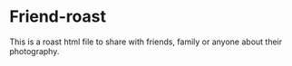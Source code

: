 # Friend-roast
This is a roast html file to share with friends, family or anyone about their photography.
